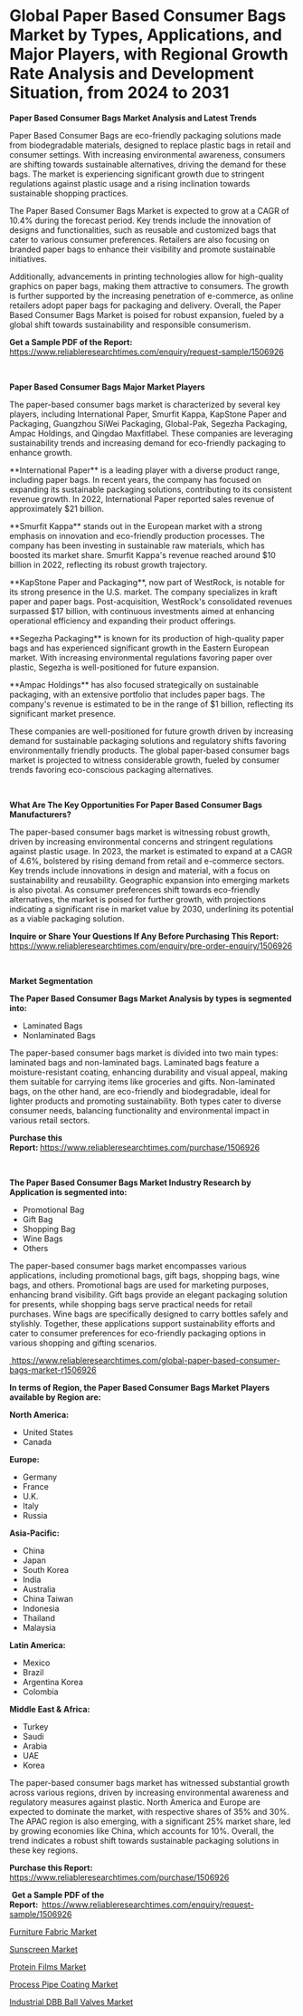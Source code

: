 <p><h1>Global Paper Based Consumer Bags Market by Types, Applications, and Major Players, with Regional Growth Rate Analysis and Development Situation, from 2024 to 2031</h1></p><p><strong>Paper Based Consumer Bags Market Analysis and Latest Trends</strong></p>
<p><p>Paper Based Consumer Bags are eco-friendly packaging solutions made from biodegradable materials, designed to replace plastic bags in retail and consumer settings. With increasing environmental awareness, consumers are shifting towards sustainable alternatives, driving the demand for these bags. The market is experiencing significant growth due to stringent regulations against plastic usage and a rising inclination towards sustainable shopping practices.</p><p>The Paper Based Consumer Bags Market is expected to grow at a CAGR of 10.4% during the forecast period. Key trends include the innovation of designs and functionalities, such as reusable and customized bags that cater to various consumer preferences. Retailers are also focusing on branded paper bags to enhance their visibility and promote sustainable initiatives.</p><p>Additionally, advancements in printing technologies allow for high-quality graphics on paper bags, making them attractive to consumers. The growth is further supported by the increasing penetration of e-commerce, as online retailers adopt paper bags for packaging and delivery. Overall, the Paper Based Consumer Bags Market is poised for robust expansion, fueled by a global shift towards sustainability and responsible consumerism.</p></p>
<p><strong>Get a Sample PDF of the Report:&nbsp;</strong> <a href="https://www.reliableresearchtimes.com/enquiry/request-sample/1506926">https://www.reliableresearchtimes.com/enquiry/request-sample/1506926</a></p>
<p>&nbsp;</p>
<p><strong>Paper Based Consumer Bags Major Market Players</strong></p>
<p><p>The paper-based consumer bags market is characterized by several key players, including International Paper, Smurfit Kappa, KapStone Paper and Packaging, Guangzhou SiWei Packaging, Global-Pak, Segezha Packaging, Ampac Holdings, and Qingdao Maxfitlabel. These companies are leveraging sustainability trends and increasing demand for eco-friendly packaging to enhance growth.</p><p>**International Paper** is a leading player with a diverse product range, including paper bags. In recent years, the company has focused on expanding its sustainable packaging solutions, contributing to its consistent revenue growth. In 2022, International Paper reported sales revenue of approximately $21 billion.</p><p>**Smurfit Kappa** stands out in the European market with a strong emphasis on innovation and eco-friendly production processes. The company has been investing in sustainable raw materials, which has boosted its market share. Smurfit Kappa's revenue reached around $10 billion in 2022, reflecting its robust growth trajectory.</p><p>**KapStone Paper and Packaging**, now part of WestRock, is notable for its strong presence in the U.S. market. The company specializes in kraft paper and paper bags. Post-acquisition, WestRock's consolidated revenues surpassed $17 billion, with continuous investments aimed at enhancing operational efficiency and expanding their product offerings.</p><p>**Segezha Packaging** is known for its production of high-quality paper bags and has experienced significant growth in the Eastern European market. With increasing environmental regulations favoring paper over plastic, Segezha is well-positioned for future expansion.</p><p>**Ampac Holdings** has also focused strategically on sustainable packaging, with an extensive portfolio that includes paper bags. The company's revenue is estimated to be in the range of $1 billion, reflecting its significant market presence.</p><p>These companies are well-positioned for future growth driven by increasing demand for sustainable packaging solutions and regulatory shifts favoring environmentally friendly products. The global paper-based consumer bags market is projected to witness considerable growth, fueled by consumer trends favoring eco-conscious packaging alternatives.</p></p>
<p>&nbsp;</p>
<p><strong>What Are The Key Opportunities For Paper Based Consumer Bags Manufacturers?</strong></p>
<p><p>The paper-based consumer bags market is witnessing robust growth, driven by increasing environmental concerns and stringent regulations against plastic usage. In 2023, the market is estimated to expand at a CAGR of 4.6%, bolstered by rising demand from retail and e-commerce sectors. Key trends include innovations in design and material, with a focus on sustainability and reusability. Geographic expansion into emerging markets is also pivotal. As consumer preferences shift towards eco-friendly alternatives, the market is poised for further growth, with projections indicating a significant rise in market value by 2030, underlining its potential as a viable packaging solution.</p></p>
<p><strong>Inquire or Share Your Questions If Any Before Purchasing This Report:</strong> <a href="https://www.reliableresearchtimes.com/enquiry/pre-order-enquiry/1506926">https://www.reliableresearchtimes.com/enquiry/pre-order-enquiry/1506926</a></p>
<p>&nbsp;</p>
<p><strong>Market Segmentation</strong></p>
<p><strong>The Paper Based Consumer Bags Market Analysis by types is segmented into:</strong></p>
<p><ul><li>Laminated Bags</li><li>Nonlaminated Bags</li></ul></p>
<p><p>The paper-based consumer bags market is divided into two main types: laminated bags and non-laminated bags. Laminated bags feature a moisture-resistant coating, enhancing durability and visual appeal, making them suitable for carrying items like groceries and gifts. Non-laminated bags, on the other hand, are eco-friendly and biodegradable, ideal for lighter products and promoting sustainability. Both types cater to diverse consumer needs, balancing functionality and environmental impact in various retail sectors.</p></p>
<p><strong>Purchase this Report:&nbsp;</strong><a href="https://www.reliableresearchtimes.com/purchase/1506926">https://www.reliableresearchtimes.com/purchase/1506926</a></p>
<p>&nbsp;</p>
<p><strong>The Paper Based Consumer Bags Market Industry Research by Application is segmented into:</strong></p>
<p><ul><li>Promotional Bag</li><li>Gift Bag</li><li>Shopping Bag</li><li>Wine Bags</li><li>Others</li></ul></p>
<p><p>The paper-based consumer bags market encompasses various applications, including promotional bags, gift bags, shopping bags, wine bags, and others. Promotional bags are used for marketing purposes, enhancing brand visibility. Gift bags provide an elegant packaging solution for presents, while shopping bags serve practical needs for retail purchases. Wine bags are specifically designed to carry bottles safely and stylishly. Together, these applications support sustainability efforts and cater to consumer preferences for eco-friendly packaging options in various shopping and gifting scenarios.</p></p>
<p><a href="https://www.reliableresearchtimes.com/global-paper-based-consumer-bags-market-r1506926">&nbsp;https://www.reliableresearchtimes.com/global-paper-based-consumer-bags-market-r1506926</a></p>
<p><strong>In terms of Region, the Paper Based Consumer Bags Market Players available by Region are:</strong></p>
<p>
    <p> <strong> North America: </strong>
        <ul>
            <li>United States</li>
            <li>Canada</li>
        </ul>
        </p> 
    <p> <strong> Europe: </strong>
        <ul>
            <li>Germany</li>
            <li>France</li>
            <li>U.K.</li>
            <li>Italy</li>
            <li>Russia</li>
        </ul>
        </p> 
    <p> <strong> Asia-Pacific: </strong>
        <ul>
            <li>China</li>
            <li>Japan</li>
            <li>South Korea</li>
            <li>India</li>
            <li>Australia</li>
            <li>China Taiwan</li>
            <li>Indonesia</li>
            <li>Thailand</li>
            <li>Malaysia</li>
        </ul>
        </p> 
    <p> <strong> Latin America: </strong>
        <ul>
            <li>Mexico</li>
            <li>Brazil</li>
            <li>Argentina Korea</li>
            <li>Colombia</li>
        </ul>
        </p> 
    <p> <strong> Middle East & Africa: </strong>
        <ul>
            <li>Turkey</li>
            <li>Saudi</li>
            <li>Arabia</li>
            <li>UAE</li>
            <li>Korea</li>
        </ul>
    </p>
    </p>
<p><p>The paper-based consumer bags market has witnessed substantial growth across various regions, driven by increasing environmental awareness and regulatory measures against plastic. North America and Europe are expected to dominate the market, with respective shares of 35% and 30%. The APAC region is also emerging, with a significant 25% market share, led by growing economies like China, which accounts for 10%. Overall, the trend indicates a robust shift towards sustainable packaging solutions in these key regions.</p></p>
<p><strong>Purchase this Report: </strong><a href="https://www.reliableresearchtimes.com/purchase/1506926">https://www.reliableresearchtimes.com/purchase/1506926</a></p>
<p>&nbsp;<strong>Get a Sample PDF of the Report:&nbsp;&nbsp;</strong><a href="https://www.reliableresearchtimes.com/enquiry/request-sample/1506926">https://www.reliableresearchtimes.com/enquiry/request-sample/1506926</a></p>
<p><strong></strong></p>
<p><p><a href="https://issuu.com/reportprime-2/docs/furniture-fabric-market-size-2030.p_31cfe6f14f48a9">Furniture Fabric Market</a></p><p><a href="https://issuu.com/reportprime-2/docs/sunscreen-market-size-2030.pptx_d3630c7f2cc72b">Sunscreen Market</a></p><p><a href="https://www.linkedin.com/pulse/global-protein-films-market-product-type-application-region-omvge?trackingId=9zKykvrVRwCa2nqZzFmGxA%3D%3D">Protein Films Market</a></p><p><a href="https://www.linkedin.com/pulse/insights-process-pipe-coating-market-share-competitive-kzbse?trackingId=RT3YcEP8QRSZK1Jcu0bfOg%3D%3D">Process Pipe Coating Market</a></p><p><a href="https://medium.com/@milagrosavery66/industrial-dbb-ball-valves-industry-analysis-report-its-market-size-growing-with-a-cagr-of-4-8-9a0b2a216147">Industrial DBB Ball Valves Market</a></p></p>